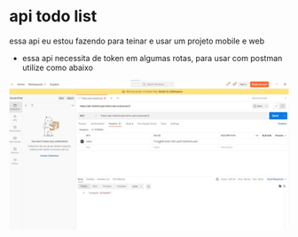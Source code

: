 # api todo list

essa api eu estou fazendo para teinar e usar um projeto mobile e web
- essa api necessita de token em algumas rotas, para usar com postman utilize como abaixo

![postman](https://raw.githubusercontent.com/igorrzinho/api-todolist/main/assets/postman-token.jpg)
